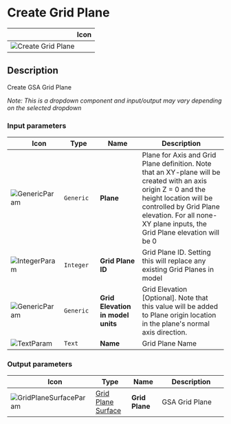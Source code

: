 # Create Grid Plane
<!--- This file has been auto-generated, do not change it manually! Edit the generator here: https://github.com/arup-group/GSA-Grasshopper/tree/main/DocsGeneration --->

|<img width="150"/> Icon |
| ----------- |
|![Create Grid Plane](./images/CreateGridPlane.png) |

## Description

Create GSA Grid Plane

_Note: This is a dropdown component and input/output may vary depending on the selected dropdown_

### Input parameters

|<img width="20"/> Icon |<img width="200"/> Type |<img width="200"/> Name |<img width="1000"/> Description |
| ----------- | ----------- | ----------- | ----------- |
|![GenericParam](./images/GenericParam.png) |`Generic` |**Plane** |Plane for Axis and Grid Plane definition. Note that an XY-plane will be created with an axis origin Z = 0 and the height location will be controlled by Grid Plane elevation. For all none-XY plane inputs, the Grid Plane elevation will be 0 |
|![IntegerParam](./images/IntegerParam.png) |`Integer` |**Grid Plane ID** |Grid Plane ID. Setting this will replace any existing Grid Planes in model |
|![GenericParam](./images/GenericParam.png) |`Generic` |**Grid Elevation in model units** |Grid Elevation [Optional]. Note that this value will be added to Plane origin location in the plane's normal axis direction. |
|![TextParam](./images/TextParam.png) |`Text` |**Name** |Grid Plane Name |

### Output parameters

|<img width="20"/> Icon |<img width="200"/> Type |<img width="200"/> Name |<img width="1000"/> Description |
| ----------- | ----------- | ----------- | ----------- |
|![GridPlaneSurfaceParam](./images/GridPlaneSurfaceParam.png) |[Grid Plane Surface](gsagh-grid-plane-surface-parameter.md) |**Grid Plane** |GSA Grid Plane |
